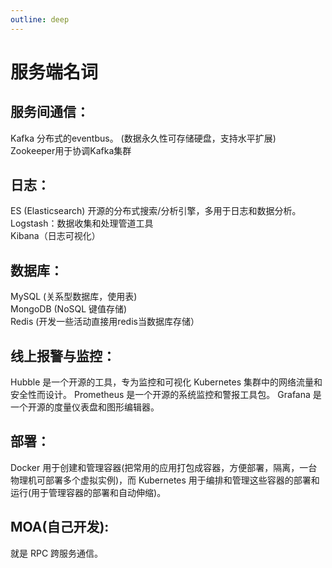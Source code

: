 ```yaml
---
outline: deep
---
```


# 服务端名词
## 服务间通信：
Kafka 分布式的eventbus。 (数据永久性可存储硬盘，支持水平扩展)  
Zookeeper用于协调Kafka集群

## 日志：
ES (Elasticsearch) 开源的分布式搜索/分析引擎，多用于日志和数据分析。  
Logstash：数据收集和处理管道工具  
Kibana（日志可视化）

## 数据库：
MySQL (关系型数据库，使用表)  
MongoDB (NoSQL 键值存储)  
Redis (开发一些活动直接用redis当数据库存储）

## 线上报警与监控：
Hubble 是一个开源的工具，专为监控和可视化 Kubernetes 集群中的网络流量和安全性而设计。
Prometheus 是一个开源的系统监控和警报工具包。
Grafana 是一个开源的度量仪表盘和图形编辑器。

## 部署：
Docker 用于创建和管理容器(把常用的应用打包成容器，方便部署，隔离，一台物理机可部署多个虚拟实例)，而 Kubernetes 用于编排和管理这些容器的部署和运行(用于管理容器的部署和自动伸缩)。  

## MOA(自己开发):  
就是 RPC 跨服务通信。